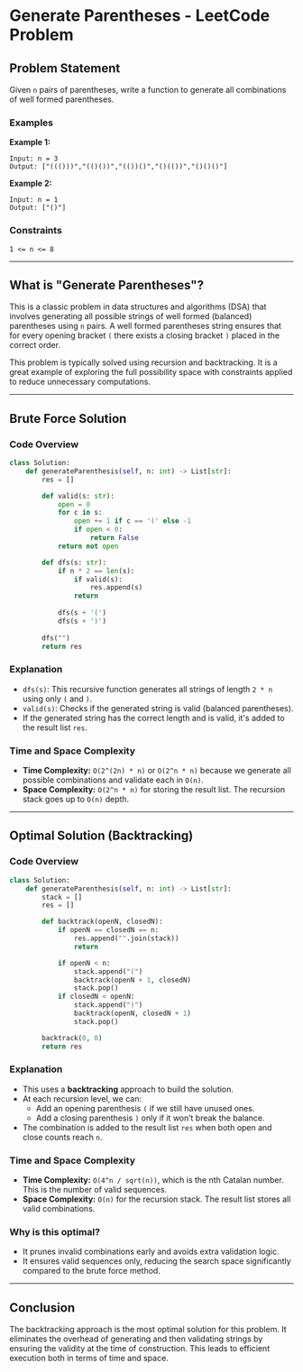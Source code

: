 # Generate Parentheses - LeetCode Problem

## Problem Statement
Given `n` pairs of parentheses, write a function to generate all combinations of well formed parentheses.

### Examples
**Example 1:**
```
Input: n = 3
Output: ["((()))","(()())","(())()","()(())","()()()"]
```

**Example 2:**
```
Input: n = 1
Output: ["()"]
```

### Constraints
```
1 <= n <= 8
```

---

## What is "Generate Parentheses"?
This is a classic problem in data structures and algorithms (DSA) that involves generating all possible strings of well formed (balanced) parentheses using `n` pairs. A well formed parentheses string ensures that for every opening bracket `(` there exists a closing bracket `)` placed in the correct order.

This problem is typically solved using recursion and backtracking. It is a great example of exploring the full possibility space with constraints applied to reduce unnecessary computations.

---

## Brute Force Solution
### Code Overview
```python
class Solution:
    def generateParenthesis(self, n: int) -> List[str]:
        res = []

        def valid(s: str):
            open = 0
            for c in s:
                open += 1 if c == '(' else -1
                if open < 0:
                    return False
            return not open

        def dfs(s: str):
            if n * 2 == len(s):
                if valid(s):
                    res.append(s)
                return
            
            dfs(s + '(')
            dfs(s + ')')
        
        dfs("")
        return res
```

### Explanation
- `dfs(s)`: This recursive function generates all strings of length `2 * n` using only `(` and `)`.
- `valid(s)`: Checks if the generated string is valid (balanced parentheses).
- If the generated string has the correct length and is valid, it's added to the result list `res`.

### Time and Space Complexity
- **Time Complexity:** `O(2^(2n) * n)` or `O(2^n * n)` because we generate all possible combinations and validate each in `O(n)`.
- **Space Complexity:** `O(2^n * n)` for storing the result list. The recursion stack goes up to `O(n)` depth.

---

## Optimal Solution (Backtracking)
### Code Overview
```python
class Solution:
    def generateParenthesis(self, n: int) -> List[str]:
        stack = []
        res = []

        def backtrack(openN, closedN):
            if openN == closedN == n:
                res.append("".join(stack))
                return

            if openN < n:
                stack.append("(")
                backtrack(openN + 1, closedN)
                stack.pop()
            if closedN < openN:
                stack.append(")")
                backtrack(openN, closedN + 1)
                stack.pop()

        backtrack(0, 0)
        return res
```

### Explanation
- This uses a **backtracking** approach to build the solution.
- At each recursion level, we can:
  - Add an opening parenthesis `(` if we still have unused ones.
  - Add a closing parenthesis `)` only if it won’t break the balance.
- The combination is added to the result list `res` when both open and close counts reach `n`.

### Time and Space Complexity
- **Time Complexity:** `O(4^n / sqrt(n))`, which is the nth Catalan number. This is the number of valid sequences.
- **Space Complexity:** `O(n)` for the recursion stack. The result list stores all valid combinations.

### Why is this optimal?
- It prunes invalid combinations early and avoids extra validation logic.
- It ensures valid sequences only, reducing the search space significantly compared to the brute force method.

---

## Conclusion
The backtracking approach is the most optimal solution for this problem. It eliminates the overhead of generating and then validating strings by ensuring the validity at the time of construction. This leads to efficient execution both in terms of time and space.

